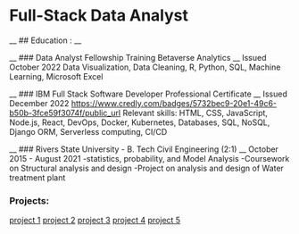 # __Full-Stack Data Analyst__


__ ## Education : __

__ ### Data Analyst Fellowship Training Betaverse Analytics __
Issued October 2022
Data Visualization, Data Cleaning, R, Python, SQL, Machine Learning, Microsoft Excel


__ ### IBM Full Stack Software Developer Professional Certificate __
Issued December 2022
https://www.credly.com/badges/5732bec9-20e1-49c6-b50b-3fce59f3074f/public_url
Relevant skills: HTML, CSS, JavaScript,  Node.js, React,  DevOps, Docker, Kubernetes,  Databases, SQL, NoSQL, Django ORM, Serverless computing, CI/CD

__ ### Rivers State University  - B. Tech Civil Engineering (2:1) __
October 2015 - August 2021
-statistics, probability, and Model Analysis
-Coursework on Structural analysis and design
-Project on analysis and design of Water treatment plant



### Projects:
[project 1](https://github.com/Kreeeva/final-cloud-app-with-database.git)
[project 2](https://github.com/Kreeeva/simple-jupyter-note-book.git)
[project 3](https://github.com/Kreeeva/cazgi-IBM-Watson-NLU-Project.git)
[project 4]()
[project 5]()
